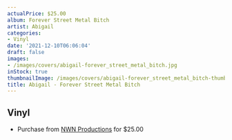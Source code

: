 ```yaml
---
actualPrice: $25.00
album: Forever Street Metal Bitch
artist: Abigail
categories:
- Vinyl
date: '2021-12-10T06:06:04'
draft: false
images:
- /images/covers/abigail-forever_street_metal_bitch.jpg
inStock: true
thumbnailImage: /images/covers/abigail-forever_street_metal_bitch-thumb.jpg
title: Abigail - Forever Street Metal Bitch
---
```


## Vinyl
* Purchase from [NWN Productions](http://shop.nwnprod.com/index.php?route=product/product&path=75&product_id=19592&sort=pd.name&order=ASC) for $25.00
